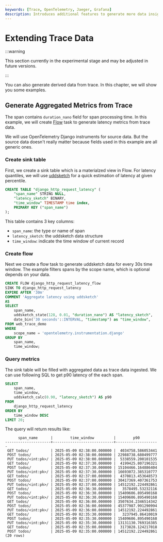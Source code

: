 ```yaml
---
keywords: [Trace, OpenTelemetry, Jaeger, Grafana]
description: Introduces additional features to generate more data insights from trace data
---
```


# Extending Trace Data

:::warning

This section currently in the experimental stage and may be adjusted in future versions.

:::

You can also generate derived data from trace. In this chapter, we will show you
some examples.

## Generate Aggregated Metrics from Trace

The span contains `duration_nano` field for span processing time. In this
example, we will create [Flow](/user-guide/flow-computation/overview.md) task to
generate latency metrics from trace data.

We will use OpenTelemetry Django instruments for source data. But the source
data doesn't really matter because fields used in this example are all generic
ones.

### Create sink table

First, we create a sink table which is a materialzed view in Flow. For latency
quantiles, we will use [uddsketch](https://arxiv.org/abs/2004.08604) for a quick
estimation of latency at given percentile.

```sql
CREATE TABLE "django_http_request_latency" (
    "span_name" STRING NULL,
    "latency_sketch" BINARY,
    "time_window" TIMESTAMP time index,
    PRIMARY KEY ("span_name")
);
```

This table contains 3 key columns:

- `span_name`: the type or name of span
- `latency_sketch`: the uddsketch data structure
- `time_window`: indicate the time window of current record

### Create flow

Next we create a flow task to generate uddsketch data for every 30s time
window. The example filters spans by the scope name, which is optional depends
on your data.

```sql
CREATE FLOW django_http_request_latency_flow
SINK TO django_http_request_latency
EXPIRE AFTER '30m'
COMMENT 'Aggregate latency using uddsketch'
AS
SELECT
    span_name,
    uddsketch_state(128, 0.01, "duration_nano") AS "latency_sketch",
    date_bin('30 seconds'::INTERVAL, "timestamp") as "time_window",
FROM web_trace_demo
WHERE
    scope_name = 'opentelemetry.instrumentation.django'
GROUP BY
    span_name,
    time_window;
```

### Query metrics

The sink table will be filled with aggregated data as trace data ingested. We
can use following SQL to get p90 latency of the each span.

```sql
SELECT
    span_name,
    time_window,
    uddsketch_calc(0.90, "latency_sketch") AS p90
FROM
    django_http_request_latency
ORDER BY
    time_window DESC
LIMIT 20;
```

The query will return results like:

```
      span_name      |        time_window         |        p90
---------------------+----------------------------+--------------------
 GET todos/          | 2025-05-09 02:38:00.000000 |  4034758.586053441
 POST todos/         | 2025-05-09 02:38:00.000000 | 22988738.680499777
 PUT todos/<int:pk>/ | 2025-05-09 02:38:00.000000 |  5338559.200101535
 GET todos/          | 2025-05-09 02:37:30.000000 |  4199425.807196321
 POST todos/         | 2025-05-09 02:37:30.000000 | 15104466.164886404
 PUT todos/<int:pk>/ | 2025-05-09 02:37:30.000000 | 16693072.385310777
 GET todos/          | 2025-05-09 02:37:00.000000 |  4370813.453648573
 POST todos/         | 2025-05-09 02:37:00.000000 | 30417369.407361753
 PUT todos/<int:pk>/ | 2025-05-09 02:37:00.000000 | 14512192.224492861
 GET todos/          | 2025-05-09 02:36:30.000000 |   3578495.53232116
 POST todos/         | 2025-05-09 02:36:30.000000 | 15409606.895490168
 PUT todos/<int:pk>/ | 2025-05-09 02:36:30.000000 | 15409606.895490168
 GET todos/          | 2025-05-09 02:36:00.000000 | 3507634.2346514342
 POST todos/         | 2025-05-09 02:36:00.000000 | 45377987.991290994
 PUT todos/<int:pk>/ | 2025-05-09 02:36:00.000000 | 14512192.224492861
 GET todos/          | 2025-05-09 02:35:30.000000 |   3237945.86410019
 POST todos/         | 2025-05-09 02:35:30.000000 | 15409606.895490168
 PUT todos/<int:pk>/ | 2025-05-09 02:35:30.000000 | 13131130.769316385
 GET todos/          | 2025-05-09 02:35:00.000000 |  3173828.124217018
 POST todos/         | 2025-05-09 02:35:00.000000 | 14512192.224492861
(20 rows)
```
